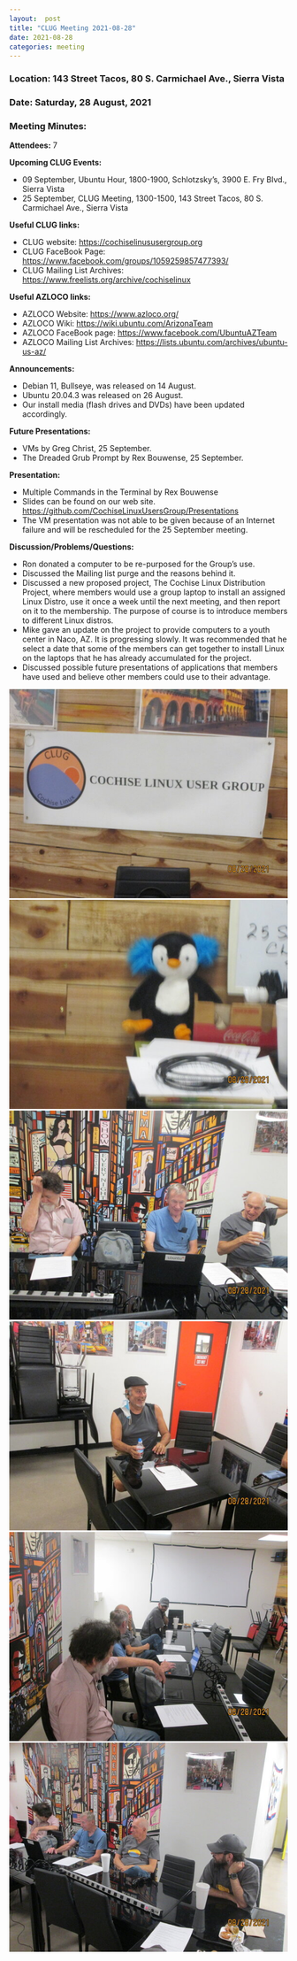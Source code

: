 ```yaml
---
layout:  post
title: "CLUG Meeting 2021-08-28"
date: 2021-08-28
categories: meeting
---
```


### Location: 143 Street Tacos, 80 S. Carmichael Ave., Sierra Vista

### Date: Saturday, 28 August, 2021

### Meeting Minutes:

**Attendees:** 7

**Upcoming CLUG Events:**
 * 09 September, Ubuntu Hour, 1800-1900, Schlotzsky’s, 3900 E. Fry Blvd., Sierra Vista 
 * 25 September, CLUG Meeting, 1300-1500, 143 Street Tacos, 80 S. Carmichael Ave., Sierra Vista

**Useful CLUG links:**
 * CLUG website:  https://cochiselinususergroup.org
 * CLUG FaceBook Page:  https://www.facebook.com/groups/1059259857477393/
 * CLUG Mailing List Archives:  https://www.freelists.org/archive/cochiselinux

**Useful AZLOCO links:**
 * AZLOCO Website:  https://www.azloco.org/
 * AZLOCO Wiki:  https://wiki.ubuntu.com/ArizonaTeam
 * AZLOCO FaceBook page:  https://www.facebook.com/UbuntuAZTeam
 * AZLOCO Mailing List Archives:  https://lists.ubuntu.com/archives/ubuntu-us-az/

**Announcements:**
 * Debian 11, Bullseye, was released on 14 August.
 * Ubuntu 20.04.3 was released on 26 August.
 * Our install media (flash drives and DVDs) have been updated accordingly.

**Future Presentations:**
 * VMs by Greg Christ, 25 September.
 * The Dreaded Grub Prompt by Rex Bouwense, 25 September.

**Presentation:**  
 * Multiple Commands in the Terminal by Rex Bouwense
 * Slides can be found on our web site. https://github.com/CochiseLinuxUsersGroup/Presentations
 * The VM presentation was not able to be given because of an Internet failure and will be rescheduled for the 25 September meeting.

**Discussion/Problems/Questions:**
 * Ron donated a computer to be re-purposed for the Group’s use.
 * Discussed the Mailing list purge and the reasons behind it.
 * Discussed a new proposed project, The Cochise Linux Distribution Project, where members would use a group laptop to install an assigned Linux Distro,  use it once a week until the next meeting, and then report on it to the membership.  The purpose of course is to introduce members to different Linux distros.
 * Mike gave an update on the project to provide computers to a youth center in Naco, AZ.  It is progressing slowly.  It was recommended that he select a date that some of the members can get together to install Linux on the laptops that he has already accumulated for the project.
 * Discussed possible future presentations of applications that members have used and believe other members could use to their advantage.

![alt text](https://raw.githubusercontent.com/CochiseLinuxUsersGroup/CochiseLinuxUsersGroup.github.io/master/images/rsz_clug_mtg_2021-08-28_4.jpg)
![alt text](https://raw.githubusercontent.com/CochiseLinuxUsersGroup/CochiseLinuxUsersGroup.github.io/master/images/rsz_clug_mtg_2021-08-28_5.jpg)
![alt text](https://raw.githubusercontent.com/CochiseLinuxUsersGroup/CochiseLinuxUsersGroup.github.io/master/images/rsz_clug_mtg_2021-08-28_1.jpg)
![alt text](https://raw.githubusercontent.com/CochiseLinuxUsersGroup/CochiseLinuxUsersGroup.github.io/master/images/rsz_clug_mtg_2021-08-28_2.jpg)
![alt text](https://raw.githubusercontent.com/CochiseLinuxUsersGroup/CochiseLinuxUsersGroup.github.io/master/images/rsz_clug_mtg_2021-08-28_3.jpg)
![alt text](https://raw.githubusercontent.com/CochiseLinuxUsersGroup/CochiseLinuxUsersGroup.github.io/master/images/rsz_clug_mtg_2021-08-28_6.jpg)
